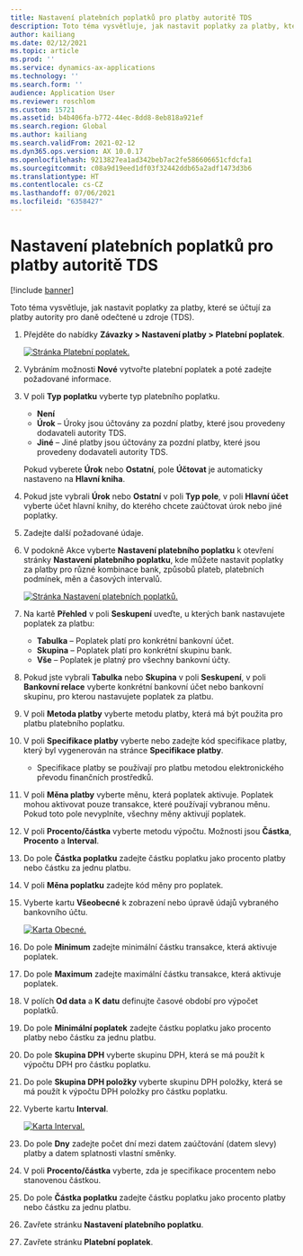 ```yaml
---
title: Nastavení platebních poplatků pro platby autoritě TDS
description: Toto téma vysvětluje, jak nastavit poplatky za platby, které se účtují za platby autority pro daně odečtené u zdroje (TDS).
author: kailiang
ms.date: 02/12/2021
ms.topic: article
ms.prod: ''
ms.service: dynamics-ax-applications
ms.technology: ''
ms.search.form: ''
audience: Application User
ms.reviewer: roschlom
ms.custom: 15721
ms.assetid: b4b406fa-b772-44ec-8dd8-8eb818a921ef
ms.search.region: Global
ms.author: kailiang
ms.search.validFrom: 2021-02-12
ms.dyn365.ops.version: AX 10.0.17
ms.openlocfilehash: 9213827ea1ad342beb7ac2fe586606651cfdcfa1
ms.sourcegitcommit: c08a9d19eed1df03f32442ddb65a2adf1473d3b6
ms.translationtype: HT
ms.contentlocale: cs-CZ
ms.lasthandoff: 07/06/2021
ms.locfileid: "6358427"
---
```

# <a name="set-up-payment-fees-for-tds-authority-payments"></a>Nastavení platebních poplatků pro platby autoritě TDS

[!include [banner](../includes/banner.md)]

Toto téma vysvětluje, jak nastavit poplatky za platby, které se účtují za platby autority pro daně odečtené u zdroje (TDS).

1. Přejděte do nabídky **Závazky \> Nastavení platby \> Platební poplatek**.

    [![Stránka Platební poplatek.](./media/apac-ind-TDS-28.png)](./media/apac-ind-TDS-28.png)

2. Vybráním možnosti **Nové** vytvořte platební poplatek a poté zadejte požadované informace.
3. V poli **Typ poplatku** vyberte typ platebního poplatku.

    - **Není**
    - **Úrok** – Úroky jsou účtovány za pozdní platby, které jsou provedeny dodavateli autority TDS.
    - **Jiné** – Jiné platby jsou účtovány za pozdní platby, které jsou provedeny dodavateli autority TDS.

    Pokud vyberete **Úrok** nebo **Ostatní**, pole **Účtovat** je automaticky nastaveno na **Hlavní kniha**.

4. Pokud jste vybrali **Úrok** nebo **Ostatní** v poli **Typ pole**, v poli **Hlavní účet** vyberte účet hlavní knihy, do kterého chcete zaúčtovat úrok nebo jiné poplatky.
5. Zadejte další požadované údaje.
6. V podokně Akce vyberte **Nastavení platebního poplatku** k otevření stránky **Nastavení platebního poplatku**, kde můžete nastavit poplatky za platby pro různé kombinace bank, způsobů plateb, platebních podmínek, měn a časových intervalů.

    [![Stránka Nastavení platebních poplatků.](./media/apac-ind-TDS-21.png)](./media/apac-ind-TDS-21.png)

7. Na kartě **Přehled** v poli **Seskupení** uveďte, u kterých bank nastavujete poplatek za platbu:

    - **Tabulka** – Poplatek platí pro konkrétní bankovní účet.
    - **Skupina** – Poplatek platí pro konkrétní skupinu bank.
    - **Vše** – Poplatek je platný pro všechny bankovní účty.

8. Pokud jste vybrali **Tabulka** nebo **Skupina** v poli **Seskupení**, v poli **Bankovní relace** vyberte konkrétní bankovní účet nebo bankovní skupinu, pro kterou nastavujete poplatek za platbu.
9. V poli **Metoda platby** vyberte metodu platby, která má být použita pro platbu platebního poplatku.
10. V poli **Specifikace platby** vyberte nebo zadejte kód specifikace platby, který byl vygenerován na stránce **Specifikace platby**.
    - Specifikace platby se používají pro platbu metodou elektronického převodu finančních prostředků.
12. V poli **Měna platby** vyberte měnu, která poplatek aktivuje. Poplatek mohou aktivovat pouze transakce, které používají vybranou měnu. Pokud toto pole nevyplníte, všechny měny aktivují poplatek.
13. V poli **Procento/částka** vyberte metodu výpočtu. Možnosti jsou **Částka**, **Procento** a **Interval**.
14. Do pole **Částka poplatku** zadejte částku poplatku jako procento platby nebo částku za jednu platbu.
15. V poli **Měna poplatku** zadejte kód měny pro poplatek.
16. Vyberte kartu **Všeobecné** k zobrazení nebo úpravě údajů vybraného bankovního účtu.

    [![Karta Obecné.](./media/apac-ind-TDS-22.png)](./media/apac-ind-TDS-22.png)

16. Do pole **Minimum** zadejte minimální částku transakce, která aktivuje poplatek.
17. Do pole **Maximum** zadejte maximální částku transakce, která aktivuje poplatek.
18. V polích **Od data** a **K datu** definujte časové období pro výpočet poplatků.
19. Do pole **Minimální poplatek** zadejte částku poplatku jako procento platby nebo částku za jednu platbu.
20. Do pole **Skupina DPH** vyberte skupinu DPH, která se má použít k výpočtu DPH pro částku poplatku.
21. Do pole **Skupina DPH položky** vyberte skupinu DPH položky, která se má použít k výpočtu DPH položky pro částku poplatku.
22. Vyberte kartu **Interval**. 

    [![Karta Interval.](./media/apac-ind-TDS-23.png)](./media/apac-ind-TDS-23.png)

23. Do pole **Dny** zadejte počet dní mezi datem zaúčtování (datem slevy) platby a datem splatnosti vlastní směnky.
24. V poli **Procento/částka** vyberte, zda je specifikace procentem nebo stanovenou částkou.
25. Do pole **Částka poplatku** zadejte částku poplatku jako procento platby nebo částku za jednu platbu.
26. Zavřete stránku **Nastavení platebního poplatku**.
27. Zavřete stránku **Platební poplatek**.
